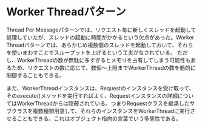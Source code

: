 # Worker Threadパターン

Thread Per Messageパターンでは、リクエスト毎に新しくスレッドを起動して処理していたが、スレッドの起動に時間がかかるという欠点があった。Worker Threadパターンでは、あらかじめ複数個のスレッドを起動しておいて、それらを使いまわすことでスループットを上げるという工夫がなされている。
ただし、WorkerThreadの数が無駄に多すぎるとメモリを占有してしまう可能性もあるため、リクエストの数に応じて、数個～上限までWorkerThreadの数を動的に制御することもできる。

また、WorkerThreadインスタンスは、Requestのインスタンスを受け取って、そのexecute()メソッドを実行すればよく、Requestインスタンスの詳細についてはWorkerThreadからは隠蔽されている。つまりRequestクラスを継承したサブクラスを複数種類用意して、それらのインスタンスをWorkerThreadに実行させることもできる。これはオブジェクト指向の言葉でいう多態性である。